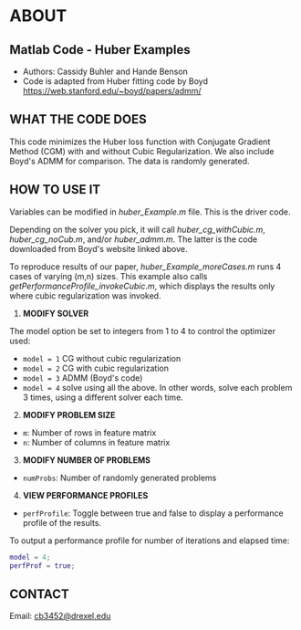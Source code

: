 # ABOUT
## Matlab Code - Huber Examples

- Authors: Cassidy Buhler and Hande Benson
- Code is adapted from Huber fitting code by Boyd https://web.stanford.edu/~boyd/papers/admm/

## WHAT THE CODE DOES 

This code minimizes the Huber loss function with Conjugate Gradient Method (CGM) with and without Cubic Regularization.
We also include Boyd's ADMM for comparison. The data is randomly generated. 

## HOW TO USE IT

Variables can be modified in *huber_Example.m* file. This is the driver code.

Depending on the solver you pick, it will call *huber_cg_withCubic.m*, *huber_cg_noCub.m*, and/or *huber_admm.m*. The latter is the code downloaded from Boyd's website linked above. 

To reproduce results of our paper, *huber_Example_moreCases.m* runs 4 cases of varying (m,n) sizes. This example also calls *getPerformanceProfile_invokeCubic.m*, which displays the results only where cubic regularization was invoked.  

1. **MODIFY SOLVER**

The model option be set to integers from 1 to 4 to control the optimizer used:

- `model = 1` CG without cubic regularization 
- `model = 2` CG with cubic regularization 
- `model = 3` ADMM (Boyd's code)
- `model = 4` solve using all the above. In other words, solve each problem 3 times, using a different solver each time. 

2. **MODIFY PROBLEM SIZE**

 - `m`: Number of rows in feature matrix
 - `n`: Number of columns in feature matrix

3. **MODIFY NUMBER OF PROBLEMS**

 - `numProbs`: Number of randomly generated problems 

4. **VIEW PERFORMANCE PROFILES**

- `perfProfile`: Toggle between true and false to display a performance profile of the results.

To output a performance profile for number of iterations and elapsed time:

```matlab
model = 4; 
perfProf = true;
```



## CONTACT 

Email: cb3452@drexel.edu 

